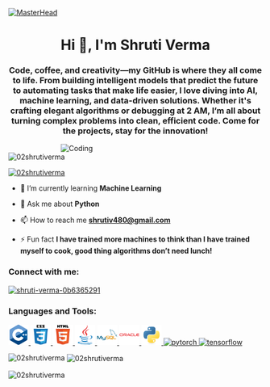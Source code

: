 [![MasterHead](https://s3-ap-south-1.amazonaws.com/ricedigitals3bucket/AUPortalContent/2022/09/29160306/Number-Theory4.png)](https://02shrutiverma.io)
<h1 align="center">Hi 👋, I'm Shruti Verma</h1>
<h3 align="center">Code, coffee, and creativity—my GitHub is where they all come to life. From building intelligent models that predict the future to automating tasks that make life easier, I love diving into AI, machine learning, and data-driven solutions. Whether it's crafting elegant algorithms or debugging at 2 AM, I’m all about turning complex problems into clean, efficient code. Come for the projects, stay for the innovation!</h3>
<img align="right" alt="Coding" width="400" src="https://camo.githubusercontent.com/37abae1350fe3344aebaaebfba4227dfa1ee6e8cf55efed02329fbe00dbf63c1/68747470733a2f2f6d656469612e74656e6f722e636f6d2f696d616765732f37646234656161336534373237326338653538656530313866633339306237642f74656e6f722e676966">

<p align="left"> <img src="https://komarev.com/ghpvc/?username=02shrutiverma&label=Profile%20views&color=0e75b6&style=flat" alt="02shrutiverma" /> </p>

<p align="left"> <a href="https://twitter.com/" target="blank"><img src="https://img.shields.io/twitter/follow/?logo=twitter&style=for-the-badge" alt="02shrutiverma" /></a> </p>

- 🌱 I’m currently learning **Machine Learning**

- 💬 Ask me about **Python**

- 📫 How to reach me **shrutiv480@gmail.com**

- ⚡ Fun fact **I have trained more machines to think than I have trained myself to cook, good thing algorithms don’t need lunch!**

<h3 align="left">Connect with me:</h3>
<p align="left">
<a href="https://linkedin.com/in/shruti-verma-0b6365291" target="blank"><img align="center" src="https://raw.githubusercontent.com/rahuldkjain/github-profile-readme-generator/master/src/images/icons/Social/linked-in-alt.svg" alt="shruti-verma-0b6365291" height="30" width="40" /></a>
</p>

<h3 align="left">Languages and Tools:</h3>
<p align="left"> <a href="https://www.w3schools.com/cpp/" target="_blank" rel="noreferrer"> <img src="https://raw.githubusercontent.com/devicons/devicon/master/icons/cplusplus/cplusplus-original.svg" alt="cplusplus" width="40" height="40"/> </a> <a href="https://www.w3schools.com/css/" target="_blank" rel="noreferrer"> <img src="https://raw.githubusercontent.com/devicons/devicon/master/icons/css3/css3-original-wordmark.svg" alt="css3" width="40" height="40"/> </a> <a href="https://www.w3.org/html/" target="_blank" rel="noreferrer"> <img src="https://raw.githubusercontent.com/devicons/devicon/master/icons/html5/html5-original-wordmark.svg" alt="html5" width="40" height="40"/> </a> <a href="https://www.java.com" target="_blank" rel="noreferrer"> <img src="https://raw.githubusercontent.com/devicons/devicon/master/icons/java/java-original.svg" alt="java" width="40" height="40"/> </a> <a href="https://www.mysql.com/" target="_blank" rel="noreferrer"> <img src="https://raw.githubusercontent.com/devicons/devicon/master/icons/mysql/mysql-original-wordmark.svg" alt="mysql" width="40" height="40"/> </a> <a href="https://www.oracle.com/" target="_blank" rel="noreferrer"> <img src="https://raw.githubusercontent.com/devicons/devicon/master/icons/oracle/oracle-original.svg" alt="oracle" width="40" height="40"/> </a> <a href="https://www.python.org" target="_blank" rel="noreferrer"> <img src="https://raw.githubusercontent.com/devicons/devicon/master/icons/python/python-original.svg" alt="python" width="40" height="40"/> </a> <a href="https://pytorch.org/" target="_blank" rel="noreferrer"> <img src="https://www.vectorlogo.zone/logos/pytorch/pytorch-icon.svg" alt="pytorch" width="40" height="40"/> </a> <a href="https://www.tensorflow.org" target="_blank" rel="noreferrer"> <img src="https://www.vectorlogo.zone/logos/tensorflow/tensorflow-icon.svg" alt="tensorflow" width="40" height="40"/> </a> </p>

<p><img align="left" src="https://github-readme-stats.vercel.app/api/top-langs?username=02shrutiverma&show_icons=true&locale=en&layout=compact" alt="02shrutiverma" /></p>

<p>&nbsp;<img align="center" src="https://github-readme-stats.vercel.app/api?username=02shrutiverma&show_icons=true&locale=en" alt="02shrutiverma" /></p>

<p><img align="center" src="https://github-readme-streak-stats.herokuapp.com/?user=02shrutiverma&" alt="02shrutiverma" /></p>

